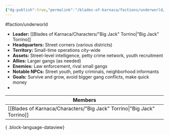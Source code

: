 ```yaml
---
{"dg-publish":true,"permalink":"/blades-of-karnaca/factions/underworld/the-grizzlers/"}
---
```


#faction/underworld  


- **Leader:** [[Blades of Karnaca/Characters/"Big Jack" Torrino\|"Big Jack" Torrino]]
- **Headquarters:** Street corners (various districts)
- **Territory:** Small-time operations city-wide
- **Assets:** Street-level intelligence, petty crime network, youth recruitment
- **Allies:** Larger gangs (as needed)
- **Enemies:** Law enforcement, rival small gangs
- **Notable NPCs:** Street youth, petty criminals, neighborhood informants
- **Goals:** Survive and grow, avoid bigger gang conflicts, make quick money
- 
| Members                                                                    |
| -------------------------------------------------------------------------- |
| [[Blades of Karnaca/Characters/"Big Jack" Torrino\|"Big Jack" Torrino]] |

{ .block-language-dataview}
